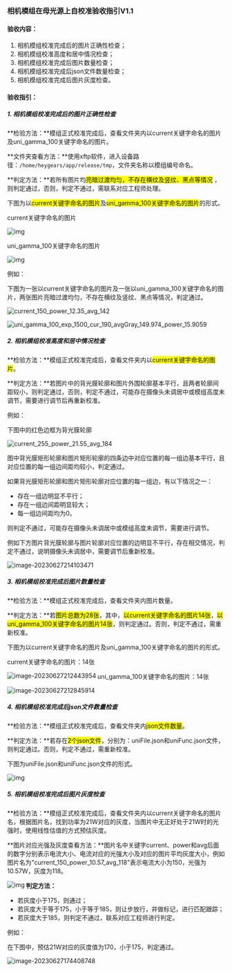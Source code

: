 ### 相机模组在母光源上自校准验收指引V1.1

#### 验收内容：

1. 相机模组校准完成后的图片正确性检查；
2. 相机模组校准高度和居中情况检查；
3. 相机模组校准完成后图片数量检查；
4. 相机模组校准完成后json文件数量检查；
5. 相机模组校准完成后图片灰度检查。

#### 验收指引：

##### **1. 相机模组校准完成后的图片正确性检查**

**检验方法：**模组正式校准完成后，查看文件夹内以current关键字命名的图片及uni_gamma_100关键字命名的图片。

**文件夹查看方法：**使用xftp软件，进入设备路径：`/home/heygears/app/release/tmp`，文件夹名称以模组编号命名。

**判定方法：**若所有图片均<span style="background:yellow">亮暗过渡均匀，不存在横纹及竖纹、黑点等情况</span> ，则判定通过，否则，判定不通过，需联系对应工程师处理。

下图为以<span style="background:yellow">current关键字命名的图片</span>及<span style="background:yellow">uni_gamma_100关键字命名的图片</span>的形式。

current关键字命名的图片

![img](file:///C:\Users\ADMINI~1\AppData\Local\Temp\ksohtml7536\wps4.jpg) 

uni_gamma_100关键字命名的图片

![img](file:///C:\Users\ADMINI~1\AppData\Local\Temp\ksohtml7536\wps5.jpg) 

例如：

下图为一张以current关键字命名的图片及一张以uni_gamma_100关键字命名的图片，两张图片亮暗过渡均匀，不存在横纹及竖纹、黑点等情况，判定通过。

![current_150_power_12.35_avg_142](相机模组在母光源上自校准验收指引V1.1.assets/current_150_power_12.35_avg_142.png)



![uni_gamma_100_exp_1500_cur_190_avgGray_149.974_power_15.9059](相机模组在母光源上自校准验收指引V1.1.assets/uni_gamma_100_exp_1500_cur_190_avgGray_149.974_power_15.9059.png)



##### **2. 相机模组校准高度和居中情况检查**

**检验方法：**模组正式校准完成后，查看文件夹内以<span style="background:yellow">current关键字命名的图片</span>。

**判定方法：**若图片中的背光膜轮廓和图片外围轮廓基本平行，且两者轮廓间距较小，则判定通过，否则，判定不通过，可能存在摄像头未调居中或模组高度未调节，需要进行调节后再重新校准。

例如：

下图中的红色边框为背光膜轮廓

![current_255_power_21.55_avg_184](D:\下载\CP23050700005_20230614-135832\current_255_power_21.55_avg_184.png)

图中背光膜矩形轮廓和图片矩形轮廓的四条边中对应位置的每一组边基本平行，且对应位置的每一组边间距均较小，判定通过。

如果背光膜矩形轮廓和图片矩形轮廓对应位置的每一组边，有以下情况之一：

- 存在一组边明显不平行；
- 存在一组边间距明显较大；
- 每一组边间距均为0。

则判定不通过，可能存在摄像头未调居中或模组高度未调节，需要进行调节。

例如下方图片背光膜轮廓与图片轮廓对应位置的边明显不平行，存在相交情况，判定不通过，说明摄像头未调居中，需要调节后重新校准。

![image-20230627214103471](相机模组在母光源上自校准验收指引V1.1.assets/image-20230627214103471.png)

 

##### **3. 相机模组校准完成后图片数量检查**

**检验方法：**模组正式校准完成后，查看文件夹内图片数量。

**判定方法：**若<span style="background:yellow">图片总数为28张</span>，其中，<span style="background:yellow">以current关键字命名的图片14张</span>，<span style="background:yellow">以uni_gamma_100关键字命名的图片14张</span>，则判定通过。否则，判定不通过，需重新校准。 

下图为以current关键字命名的图片及uni_gamma_100关键字命名的图片的形式。

current关键字命名的图片：14张

<img src="相机模组在母光源上自校准验收指引V1.1.assets/image-20230627212443954.png" alt="image-20230627212443954" align="left"/> 



















uni_gamma_100关键字命名的图片：14张

<img src="相机模组在母光源上自校准验收指引V1.1.assets/image-20230627212845914.png" alt="image-20230627212845914" /> 

##### **4. 相机模组校准完成后json文件数量检查**

**检验方法：**模组正式校准完成后，查看文件夹内<span style="background:yellow">json文件数量</span>。

**判定方法：**若存在<span style="background:yellow">2个json文件</span>，分别为：uniFile.json和uniFunc.json文件，则判定通过。否则，判定不通过，需重新校准。

下图为uniFile.json和uniFunc.json文件的形式。

![img](相机模组在母光源上自校准验收指引V1.1.assets/wps6.jpg) 



##### **5. 相机模组校准完成后图片灰度检查**

**检验方法：**模组正式校准完成后，查看文件夹内以current关键字命名的图片名，根据图片名，找到功率为21W对应的灰度，当图片中无正好处于21W时的光强时，使用线性估值的方式预估灰度。

**图片对应光强及灰度查看方法：**图片名中关键字current、power和avg后面的数字分别表示电流大小、电流对应的光强大小及对应的图片平均灰度大小，例如图片名为"current_150_power_10.57_avg_118"表示电流大小为150，光强为10.57W，灰度为118。

<img src="相机模组在母光源上自校准验收指引V1.1.assets/wps7-1687871867512-9.jpg" alt="img" align="left"/>

**判定方法：**

- 若灰度小于175，则通过；
- 若灰度大于等于175，小于等于185，则让步放行，并做标记，进行匹配跟踪；
- 若灰度大于185，则判定不通过，联系对应工程师进行判定。

例如：

在下图中，预估21W对应的灰度值为170，小于175，判定通过。

![image-20230627174408748](相机模组在母光源上自校准验收指引V1.1.assets/image-20230627174408748.png) 

 

